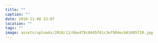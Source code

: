 ```yaml
---
title: ""
caption: ""
date: 2018-11-08 23:07
location: ""
tags: ""
image: assets/uploads/2018/11/6be478c84d5f61c3ef904ecb63405f20.jpg
---
```

